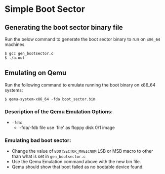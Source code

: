 # Simple Boot Sector

## Generating the boot sector binary file

Run the below command to generate the boot sector binary to run on `x86_64` machines.
```
$ gcc gen_bootsector.c
$ ./a.out
```

## Emulating on Qemu

Run the following command to emulate running the boot binary on x86_64 systems:
```
$ qemu-system-x86_64 -fda boot_sector.bin
```

### Description of the Qemu Emulation Options:

+ `-fda`:
    - -fda/-fdb file  use 'file' as floppy disk 0/1 image

### Emulating bad boot sector:

+ Change the value of `BOOTSECTOR_MAGICNUM` LSB or MSB macro to other than what is set in `gen_bootsector.c` 
+ Use the Qemu Emulation command above with the new bin file. 
+ Qemu should show that boot failed as no bootable device found.

